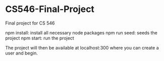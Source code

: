 # CS546-Final-Project
Final project for CS 546

npm install: install all necessary node packages
npm run seed: seeds the project
npm start: run the project

The project will then be available at localhost:300 where you can create a user and begin.
